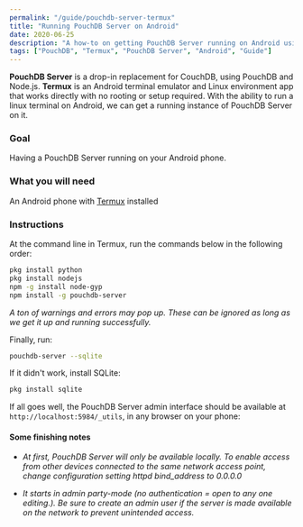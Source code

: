 ```yaml
---
permalink: "/guide/pouchdb-server-termux"
title: "Running PouchDB Server on Android"
date: 2020-06-25
description: "A how-to on getting PouchDB Server running on Android using Termux"
tags: ["PouchDB", "Termux", "PouchDB Server", "Android", "Guide"]
---
```


**PouchDB Server** is a drop-in replacement for CouchDB, using PouchDB and Node.js. **Termux** is an Android terminal emulator and Linux environment app that works directly with no rooting or setup required.
With the ability to run a linux terminal on Android, we can get a running instance of PouchDB Server on it.

### Goal

Having a PouchDB Server running on your Android phone.

### What you will need
An Android phone with [Termux](https://play.google.com/store/apps/details?id=com.termux&amp;hl=en_US) installed

### Instructions

At the command line in Termux, run the commands below in the following order:

```bash
pkg install python
pkg install nodejs
npm -g install node-gyp
npm install -g pouchdb-server
```

*A ton of warnings and errors may pop up. These can be ignored as long as we get it up and running successfully.*

Finally, run:
```bash
pouchdb-server --sqlite
```

If it didn't work, install SQLite:
```bash
pkg install sqlite
```

If all goes well, the PouchDB Server admin interface should be available at <code>http://localhost:5984/_utils</code>, in any browser on your phone:

#### Some finishing notes
* *At first, PouchDB Server will only be available locally. To enable access from other devices connected to the same network access point, change configuration setting httpd bind_address to 0.0.0.0*

* *It starts in admin party-mode (no authentication = open to any one editing.). Be sure to create an admin user if the server is made available on the network to prevent unintended access.*
